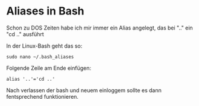 # Aliases in Bash
Schon zu DOS Zeiten habe ich mir immer ein Alias angelegt, das bei ".." ein "cd .." ausführt

In der Linux-Bash geht das so:

    sudo nano ~/.bash_aliases

Folgende Zeile am Ende einfügen:

    alias '..'='cd ..'

Nach verlassen der bash und neuem einloggem sollte es dann fentsprechend funktionieren.
